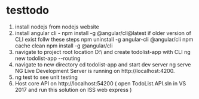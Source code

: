 # testtodo
1) 	install nodejs from nodejs website
2) 	install angular cli - npm install -g @angular/cli@latest
	if older version of CLI exist follw these steps
	npm uninstall -g angular-cli @angular/cli
	npm cache clean
	npm install -g @angular/cli
3)  navigate to project root location D:\ and create todolist-app with CLI 
	ng new todolist-app --routing
4)	navigate to new directory cd todolist-app and start dev server ng serve 
	NG Live Development Server is running on http://localhost:4200.
5)  ng test to see unit testing
6)  Host core API on  http://localhost:54200 ( open TodoList.API.sln in VS 2017 and run this solution on ISS web express )
